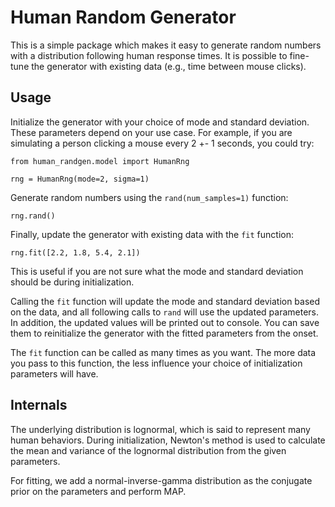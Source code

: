 # Human Random Generator

This is a simple package which makes it easy to generate random numbers with a distribution following human response times. It is possible to fine-tune the generator with existing data (e.g., time between mouse clicks).

## Usage

Initialize the generator with your choice of mode and standard deviation. These parameters depend on your use case. For example, if you are simulating a person clicking a mouse every 2 +- 1 seconds, you could try:

```
from human_randgen.model import HumanRng

rng = HumanRng(mode=2, sigma=1)
```

Generate random numbers using the `rand(num_samples=1)` function:
```
rng.rand()
```

Finally, update the generator with existing data with the `fit` function:
```
rng.fit([2.2, 1.8, 5.4, 2.1])
```

This is useful if you are not sure what the mode and standard deviation should be during initialization.

Calling the `fit` function will update the mode and standard deviation based on the data, and all following calls to `rand` will use the updated parameters. In addition, the updated values will be printed out to console. You can save them to reinitialize the generator with the fitted parameters from the onset.

The `fit` function can be called as many times as you want. The more data you pass to this function, the less influence your choice of initialization parameters will have.

## Internals
The underlying distribution is lognormal, which is said to represent many human behaviors. During initialization, Newton's method is used to calculate the mean and variance of the lognormal distribution from the given parameters.

For fitting, we add a normal-inverse-gamma distribution as the conjugate prior on the parameters and perform MAP.

